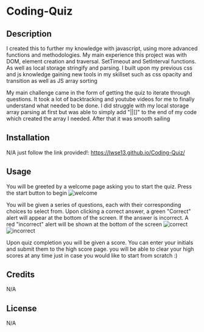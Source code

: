 # Coding-Quiz

## Description
I created this to further my knowledge with javascript, using more advanced functions and methodologies. My main experience this project was with DOM, element creation and traversal. SetTimeout and SetInterval functions.
As well as local storage stringify and parsing. I built upon my previous css and js knowledge gaining new tools in my skillset such as css opacity and transition as well as JS array sorting 

My main challenge came in the form of getting the quiz to iterate through questions. It took a lot of backtracking and youtube videos for me to finally understand what needed to be done. I did struggle with my local storage array parsing at first but was able to simply add "||[]" to the end of my code which created the array I needed. After that it was smooth sailing

## Installation
N/A just follow the link provided!: https://lwse13.github.io/Coding-Quiz/
## Usage
You will be greeted by a welcome page asking you to start the quiz. Press the start button to begin
![welcome](assets/images/welcomess)

You will be given a series of questions, each with their corresponding choices to select from. Upon clicking a correct answer, a green "Correct"  alert will appear at the bottom of the screen. If the answer is incorrect. A red "incorrect" alert will be shown at the bottom of the screen
![correct](assets/images/correctss)
![incorrect](assets/images/incorrectss)

Upon quiz completion you will be given a score. You can enter your initials and submit them to the high score page. you will be able to clear your high scores at any time just in case you would like to start from scratch :)

## Credits
N/A
## License
N/A
